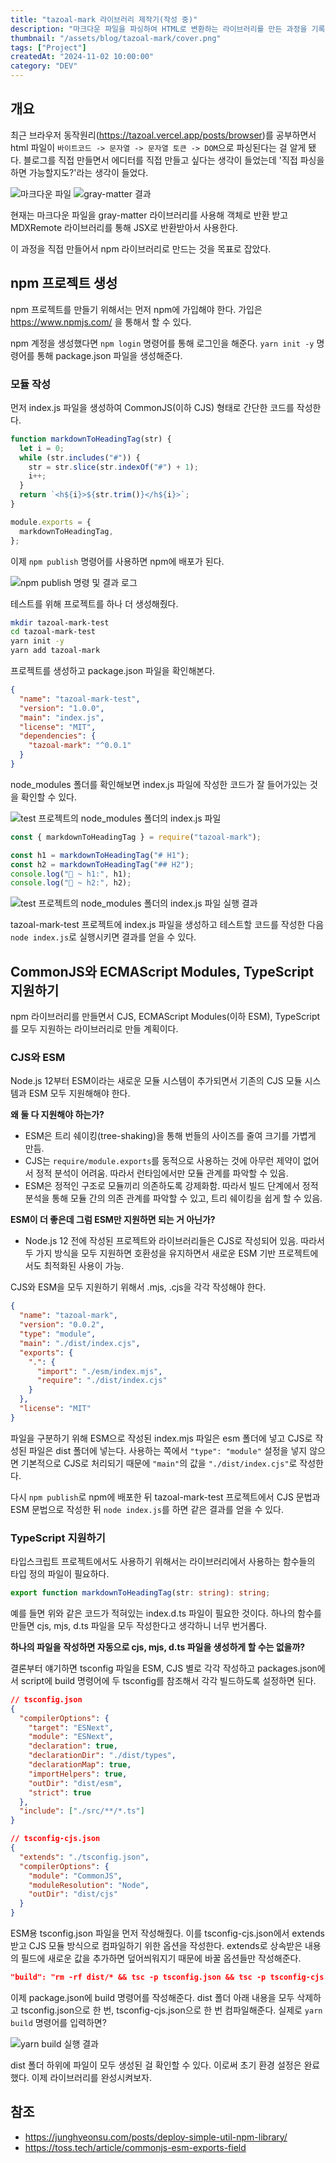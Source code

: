 ```yaml
---
title: "tazoal-mark 라이브러리 제작기(작성 중)"
description: "마크다운 파일을 파싱하여 HTML로 변환하는 라이브러리를 만든 과정을 기록했습니다."
thumbnail: "/assets/blog/tazoal-mark/cover.png"
tags: ["Project"]
createdAt: "2024-11-02 10:00:00"
category: "DEV"
---
```


## 개요

최근 브라우저 동작원리(https://tazoal.vercel.app/posts/browser)를 공부하면서 html 파일이 `바이트코드 -> 문자열 -> 문자열 토큰 -> DOM`으로 파싱된다는 걸 알게 됐다.
블로그를 직접 만들면서 에디터를 직접 만들고 싶다는 생각이 들었는데 '직접 파싱을 하면 가능할지도?'라는 생각이 들었다.

![마크다운 파일](/assets/blog/tazoal-mark/1.png)
![gray-matter 결과](/assets/blog/tazoal-mark/2.png)

현재는 마크다운 파일을 gray-matter 라이브러리를 사용해 객체로 반환 받고 MDXRemote 라이브러리를 통해 JSX로 반환받아서 사용한다.

이 과정을 직접 만들어서 npm 라이브러리로 만드는 것을 목표로 잡았다.

## npm 프로젝트 생성

npm 프로젝트를 만들기 위해서는 먼저 npm에 가입해야 한다.
가입은 https://www.npmjs.com/ 을 통해서 할 수 있다.

npm 계정을 생성했다면 `npm login` 명령어를 통해 로그인을 해준다.
`yarn init -y` 명령어를 통해 package.json 파일을 생성해준다.

### 모듈 작성

먼저 index.js 파일을 생성하여 CommonJS(이하 CJS) 형태로 간단한 코드를 작성한다.

```js
function markdownToHeadingTag(str) {
  let i = 0;
  while (str.includes("#")) {
    str = str.slice(str.indexOf("#") + 1);
    i++;
  }
  return `<h${i}>${str.trim()}</h${i}>`;
}

module.exports = {
  markdownToHeadingTag,
};
```

이제 `npm publish` 명령어를 사용하면 npm에 배포가 된다.

![npm publish 명령 및 결과 로그](/assets/blog/tazoal-mark/3.png)

테스트를 위해 프로젝트를 하나 더 생성해줬다.

```zsh
mkdir tazoal-mark-test
cd tazoal-mark-test
yarn init -y
yarn add tazoal-mark
```

프로젝트를 생성하고 package.json 파일을 확인해본다.

```json
{
  "name": "tazoal-mark-test",
  "version": "1.0.0",
  "main": "index.js",
  "license": "MIT",
  "dependencies": {
    "tazoal-mark": "^0.0.1"
  }
}
```

node_modules 폴더를 확인해보면 index.js 파일에 작성한 코드가 잘 들어가있는 것을 확인할 수 있다.

![test 프로젝트의 node_modules 폴더의 index.js 파일](/assets/blog/tazoal-mark/4.png)

```js
const { markdownToHeadingTag } = require("tazoal-mark");

const h1 = markdownToHeadingTag("# H1");
const h2 = markdownToHeadingTag("## H2");
console.log("🚀 ~ h1:", h1);
console.log("🚀 ~ h2:", h2);
```

![test 프로젝트의 node_modules 폴더의 index.js 파일 실행 결과](/assets/blog/tazoal-mark/5.png)

tazoal-mark-test 프로젝트에 index.js 파일을 생성하고 테스트할 코드를 작성한 다음 `node index.js`로 실행시키면 결과를 얻을 수 있다.

## CommonJS와 ECMAScript Modules, TypeScript 지원하기

npm 라이브러리를 만들면서 CJS, ECMAScript Modules(이하 ESM), TypeScript를 모두 지원하는 라이브러리로 만들 계획이다.

### CJS와 ESM

Node.js 12부터 ESM이라는 새로운 모듈 시스템이 추가되면서 기존의 CJS 모듈 시스템과 ESM 모두 지원해해야 한다.

**왜 둘 다 지원해야 하는가?**

- ESM은 트리 쉐이킹(tree-shaking)을 통해 번들의 사이즈를 줄여 크기를 가볍게 만듬.
- CJS는 `require/module.exports`를 동적으로 사용하는 것에 아무런 제약이 없어서 정적 분석이 어려움. 따라서 런타임에서만 모듈 관계를 파악할 수 있음.
- ESM은 정적인 구조로 모듈끼리 의존하도록 강제화함. 따라서 빌드 단계에서 정적 분석을 통해 모듈 간의 의존 관계를 파악할 수 있고, 트리 쉐이킹을 쉽게 할 수 있음.

**ESM이 더 좋은데 그럼 ESM만 지원하면 되는 거 아닌가?**

- Node.js 12 전에 작성된 프로젝트와 라이브러리들은 CJS로 작성되어 있음. 따라서 두 가지 방식을 모두 지원하면 호환성을 유지하면서 새로운 ESM 기반 프로젝트에서도 최적화된 사용이 가능.

CJS와 ESM을 모두 지원하기 위해서 .mjs, .cjs을 각각 작성해야 한다.

```json
{
  "name": "tazoal-mark",
  "version": "0.0.2",
  "type": "module",
  "main": "./dist/index.cjs",
  "exports": {
    ".": {
      "import": "./esm/index.mjs",
      "require": "./dist/index.cjs"
    }
  },
  "license": "MIT"
}
```

파일을 구분하기 위해 ESM으로 작성된 index.mjs 파일은 esm 폴더에 넣고 CJS로 작성된 파일은 dist 폴더에 넣는다.
사용하는 쪽에서 `"type": "module"` 설정을 넣지 않으면 기본적으로 CJS로 처리되기 때문에 `"main"`의 값을 `"./dist/index.cjs"`로 작성한다.

다시 `npm publish`로 npm에 배포한 뒤 tazoal-mark-test 프로젝트에서 CJS 문법과 ESM 문법으로 작성한 뒤 `node index.js`를 하면 같은 결과를 얻을 수 있다.

### TypeScript 지원하기

타입스크립트 프로젝트에서도 사용하기 위해서는 라이브러리에서 사용하는 함수들의 타입 정의 파일이 필요하다.

```ts
export function markdownToHeadingTag(str: string): string;
```

예를 들면 위와 같은 코드가 적혀있는 index.d.ts 파일이 필요한 것이다.
하나의 함수를 만들면 cjs, mjs, d.ts 파일을 모두 작성한다고 생각하니 너무 번거롭다.

**하나의 파일을 작성하면 자동으로 cjs, mjs, d.ts 파일을 생성하게 할 수는 없을까?**

결론부터 얘기하면 tsconfig 파일을 ESM, CJS 별로 각각 작성하고 packages.json에서 script에 build 명령어에 두 tsconfig를 참조해서 각각 빌드하도록 설정하면 된다.

```json
// tsconfig.json
{
  "compilerOptions": {
    "target": "ESNext",
    "module": "ESNext",
    "declaration": true,
    "declarationDir": "./dist/types",
    "declarationMap": true,
    "importHelpers": true,
    "outDir": "dist/esm",
    "strict": true
  },
  "include": ["./src/**/*.ts"]
}
```

```json
// tsconfig-cjs.json
{
  "extends": "./tsconfig.json",
  "compilerOptions": {
    "module": "CommonJS",
    "moduleResolution": "Node",
    "outDir": "dist/cjs"
  }
}
```

ESM용 tsconfig.json 파일을 먼저 작성해줬다.
이를 tsconfig-cjs.json에서 extends 받고 CJS 모듈 방식으로 컴파일하기 위한 옵션을 작성한다.
extends로 상속받은 내용의 필드에 새로운 값을 추가하면 덮어씌워지기 때문에 바꿀 옵션들만 작성해준다.

```json
"build": "rm -rf dist/* && tsc -p tsconfig.json && tsc -p tsconfig-cjs.json"
```

이제 package.json에 build 명령어를 작성해준다.
dist 폴더 아래 내용을 모두 삭제하고 tsconfig.json으로 한 번, tsconfig-cjs.json으로 한 번 컴파일해준다.
실제로 `yarn build` 명령어를 입력하면?

![yarn build 실행 결과](/assets/blog/tazoal-mark/6.png)

dist 폴더 하위에 파일이 모두 생성된 걸 확인할 수 있다.
이로써 초기 환경 설정은 완료했다.
이제 라이브러리를 완성시켜보자.

## 참조

- https://junghyeonsu.com/posts/deploy-simple-util-npm-library/
- https://toss.tech/article/commonjs-esm-exports-field
